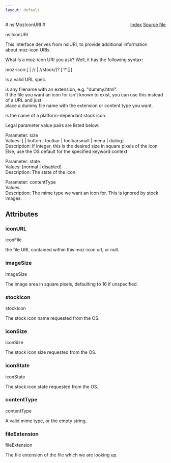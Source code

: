 ```yaml
---
layout: default
---
```

<div class='links' style='float:right'><a href="../index.html">Index</a>
<a href="http://dxr.mozilla.org/mozilla-central/source/image/decoders/icon/nsIIconURI.idl">Source file</a>
</div>
# nsIMozIconURI #
  
nsIIconURI  
  
This interface derives from nsIURI, to provide additional information  
about moz-icon URIs.  
  
What *is* a moz-icon URI you ask?  Well, it has the following syntax:  
  
moz-icon:[<valid-url> | //<file-with-extension> | //stock/<stock-icon>]? ['?'[<parameter-value-pairs>]]  
  
<valid-url> is a valid URL spec.  
  
<file-with-extension> is any filename with an extension, e.g. "dummy.html".  
If the file you want an icon for isn't known to exist, you can use this instead of a URL and just  
place a dummy file name with the extension or content type you want.  
  
<stock-icon> is the name of a platform-dependant stock icon.  
  
Legal parameter value pairs are listed below:  
  
  Parameter:   size  
  Values:      [<integer> | button | toolbar | toolbarsmall | menu | dialog]  
  Description: If integer, this is the desired size in square pixels of the icon  
               Else, use the OS default for the specified keyword context.  
  
  Parameter:   state  
  Values:      [normal | disabled]  
  Description: The state of the icon.  
  
  Parameter:   contentType  
  Values:      <mime-type>  
  Description: The mime type we want an icon for. This is ignored by stock images.  
  

## Attributes ##

### iconURL ###
  
iconFile  
  
the file URL contained within this moz-icon url, or null.  
  

### imageSize ###
  
imageSize  
  
The image area in square pixels, defaulting to 16 if unspecified.  
  

### stockIcon ###
  
stockIcon  
  
The stock icon name requested from the OS.  
  

### iconSize ###
  
iconSize  
  
The stock icon size requested from the OS.  
  

### iconState ###
  
iconState  
  
The stock icon state requested from the OS.  
  

### contentType ###
  
contentType  
  
A valid mime type, or the empty string.  
  

### fileExtension ###
  
fileExtension  
  
The file extension of the file which we are looking up.  
  
